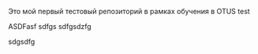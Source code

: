 Это мой первый тестовый репозиторий в рамках обучения в OTUS
test

ASDFasf sdfgs
 sdfgsdzfg
 
 sdgsdfg